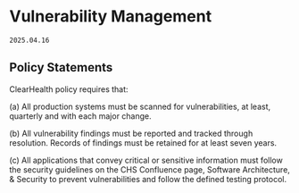# Vulnerability Management

`2025.04.16`

## Policy Statements

ClearHealth policy requires that:

(a) All production systems must be scanned for vulnerabilities, at least,
quarterly and with each major change.

(b) All vulnerability findings must be reported and tracked through resolution.
Records of findings must be retained for at least seven years.

(c) All applications that convey critical or sensitive information must follow
the security guidelines on the CHS Confluence page, Software Architecture, &
Security to prevent vulnerabilities and follow the defined testing protocol.
